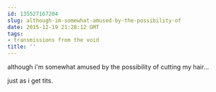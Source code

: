 ```yaml
---
id: 135527167204
slug: although-im-somewhat-amused-by-the-possibility-of
date: 2015-12-19 21:28:12 GMT
tags:
- transmissions from the void
title: ''
---
```


although i'm somewhat amused by the possibility of cutting my hair...

just as i get tits.

